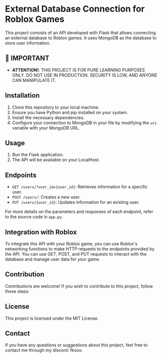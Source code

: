 # External Database Connection for Roblox Games

This project consists of an API developed with Flask that allows connecting an external database to Roblox games. It uses MongoDB as the database to store user information.

## 🚨 IMPORTANT

- **ATTENTION!**: THIS PROJECT IS FOR PURE LEARNING PURPOSES ONLY. DO NOT USE IN PRODUCTION. SECURITY IS LOW, AND ANYONE CAN MANIPULATE IT.

## Installation

1. Clone this repository to your local machine.
2. Ensure you have Python and pip installed on your system.
3. Install the necessary dependencies.
4. Configure your connection to MongoDB in your file by modifying the `uri` variable with your MongoDB URL.

## Usage

1. Run the Flask application.
2. The API will be available on your LocalHost.

## Endpoints

- `GET /users/?user_id={user_id}`: Retrieves information for a specific user.
- `POST /users/`: Creates a new user.
- `PUT /users/{user_id}`: Updates information for an existing user.

For more details on the parameters and responses of each endpoint, refer to the source code in `app.py`.

## Integration with Roblox

To integrate this API with your Roblox game, you can use Roblox's networking functions to make HTTP requests to the endpoints provided by the API. You can use GET, POST, and PUT requests to interact with the database and manage user data for your game.

## Contribution

Contributions are welcome! If you wish to contribute to this project, follow these steps:

## License

This project is licensed under the MIT License.

## Contact

If you have any questions or suggestions about this project, feel free to contact me through my discord: fkooo.
